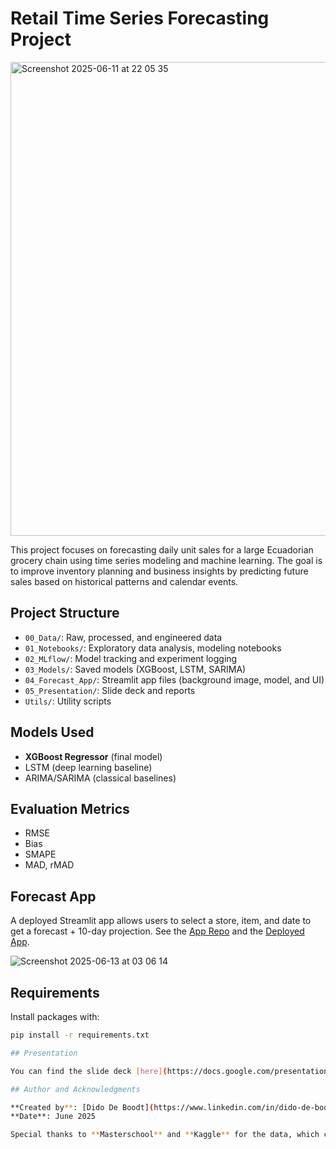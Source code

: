 # Retail Time Series Forecasting Project

<img width="758" alt="Screenshot 2025-06-11 at 22 05 35" src="https://github.com/user-attachments/assets/ce9dcdfa-9cfd-4442-990e-b116bc795cd2" />


This project focuses on forecasting daily unit sales for a large Ecuadorian grocery chain using time series modeling and machine learning. The goal is to improve inventory planning and business insights by predicting future sales based on historical patterns and calendar events.

## Project Structure

- `00_Data/`: Raw, processed, and engineered data
- `01_Notebooks/`: Exploratory data analysis, modeling notebooks
- `02_MLflow/`: Model tracking and experiment logging
- `03_Models/`: Saved models (XGBoost, LSTM, SARIMA)
- `04_Forecast_App/`: Streamlit app files (background image, model, and UI)
- `05_Presentation/`: Slide deck and reports
- `Utils/`: Utility scripts

## Models Used

- **XGBoost Regressor** (final model)
- LSTM (deep learning baseline)
- ARIMA/SARIMA (classical baselines)

## Evaluation Metrics

- RMSE  
- Bias  
- SMAPE  
- MAD, rMAD

## Forecast App

A deployed Streamlit app allows users to select a store, item, and date to get a forecast + 10-day projection. See the [App Repo](https://github.com/Dido-D-B/RetailForecasting_App) and the [Deployed App](https://retailforecastingapp-nwuukzuxmjkoqed66zcxcu.streamlit.app/).

![Screenshot 2025-06-13 at 03 06 14](https://github.com/user-attachments/assets/f4955f3c-60c3-46a6-963e-aa27d834c8bc)


## Requirements

Install packages with:

```bash
pip install -r requirements.txt

## Presentation

You can find the slide deck [here](https://docs.google.com/presentation/d/1_6X_8SS0RpAmwbGZBB6WTW7p0CXxH4zm5st-aIMQjsU/edit?usp=sharing)

## Author and Acknowledgments

**Created by**: [Dido De Boodt](https://www.linkedin.com/in/dido-de-boodt/)
**Date**: June 2025

Special thanks to **Masterschool** and **Kaggle** for the data, which can be found [here](https://www.kaggle.com/competitions/favorita-grocery-sales-forecasting). 
